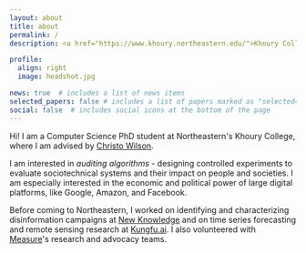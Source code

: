 ```yaml
---
layout: about
title: about
permalink: /
description: <a href="https://www.khoury.northeastern.edu/">Khoury College of Computer Sciences</a>, Northeastern University

profile:
  align: right
  image: headshot.jpg

news: true  # includes a list of news items
selected_papers: false # includes a list of papers marked as "selected={true}"
social: false  # includes social icons at the bottom of the page
---
```


Hi! I am a Computer Science PhD student at Northeastern's Khoury College, where I am advised by [Christo Wilson](https://cbw.sh/).  

I am interested in *auditing algorithms* - designing controlled experiments to evaluate sociotechnical systems and their impact on people and societies. I am especially interested in the economic and political power of large digital platforms, like Google, Amazon, and Facebook.

Before coming to Northeastern, I worked on identifying and characterizing disinformation campaigns at [New Knowledge](https://www.yonder-ai.com/) and on time series forecasting and remote sensing research at [Kungfu.ai](https://www.kungfu.ai/). I also volunteered with [Measure](https://wemeasure.org/)'s research and advocacy teams. 

